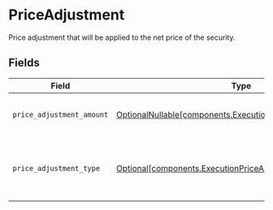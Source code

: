 # PriceAdjustment

Price adjustment that will be applied to the net price of the security.


## Fields

| Field                                                                                                                    | Type                                                                                                                     | Required                                                                                                                 | Description                                                                                                              | Example                                                                                                                  |
| ------------------------------------------------------------------------------------------------------------------------ | ------------------------------------------------------------------------------------------------------------------------ | ------------------------------------------------------------------------------------------------------------------------ | ------------------------------------------------------------------------------------------------------------------------ | ------------------------------------------------------------------------------------------------------------------------ |
| `price_adjustment_amount`                                                                                                | [OptionalNullable[components.ExecutionPriceAdjustmentAmount]](../../models/components/executionpriceadjustmentamount.md) | :heavy_minus_sign:                                                                                                       | Total monetary value of the price_adjustment                                                                             | {<br/>"value": "56.15"<br/>}                                                                                             |
| `price_adjustment_type`                                                                                                  | [Optional[components.ExecutionPriceAdjustmentType]](../../models/components/executionpriceadjustmenttype.md)             | :heavy_minus_sign:                                                                                                       | The type of price adjustment being applied by the broker to the net price of the security.                               | MARKUP                                                                                                                   |